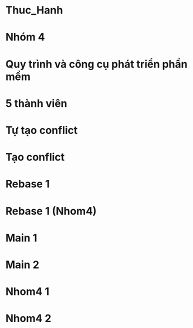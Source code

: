 ﻿# Thuc_Hanh
# Nhóm 4
# Quy trình và công cụ phát triển phần mềm
# 5 thành viên
# Tự tạo conflict
# Tạo conflict
# Rebase 1
# Rebase 1 (Nhom4)
# Main 1
# Main 2
# Nhom4 1
# Nhom4 2